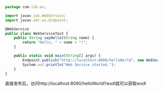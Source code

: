 

```javascript
package com.lzb.ws;

import javax.jws.WebService;
import javax.xml.ws.Endpoint;

@WebService
public class WebServiceTest {
    public String sayHello(String name) {
        return "Hello, " + name + "!";
    }

    public static void main(String[] args) {
        Endpoint.publish("http://localhost:8080/helloWorld", new WebServiceTest());
        System.out.println("Web Service started.");
    }
}
```

直接发布后，访问http://localhost:8080/helloWorld?wsdl就可以获取wsdl




